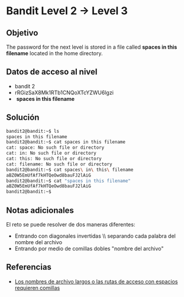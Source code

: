 # Bandit Level 2 → Level 3

## Objetivo
The password for the next level is stored in a file called **spaces in this filename** located in the home directory.

## Datos de acceso al nivel 
- bandit 2
- rRGizSaX8Mk1RTb1CNQoXTcYZWU6lgzi
-  **spaces in this filename**

## Solución
``` bash 
bandit2@bandit:~$ ls
spaces in this filename
bandit2@bandit:~$ cat spaces in this filename
cat: space: No such file or directory
cat: in: No such file or directory
cat: this: No such file or directory
cat: filename: No such file or directory
bandit2@bandit:~$ cat spaces\ in\ this\ filename
aBZ0W5EmUfAf7kHTQeOwd8bauFJ2lAiG
bandit2@bandit:~$ cat "spaces in this filename"
aBZ0W5EmUfAf7kHTQeOwd8bauFJ2lAiG
bandit2@bandit:~$
```

## Notas adicionales
El reto se puede resolver de dos maneras diferentes:

- Entrando con diagonales invertidas \\\  separando cada palabra del nombre del archivo
- Entrando por medio de comillas dobles "nombre del archivo"

## Referencias
- [Los nombres de archivo largos o las rutas de acceso con espacios requieren comillas](https://learn.microsoft.com/es-es/troubleshoot/windows-server/deployment/filenames-with-spaces-require-quotation-mark)

